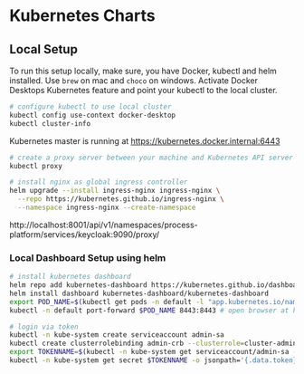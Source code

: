 # Kubernetes Charts

## Local Setup
To run this setup locally, make sure, you have Docker, kubectl and helm installed. Use `brew` on mac and `choco` on windows. 
Activate Docker Desktops Kubernetes feature and point your kubectl to the local cluster. 

```bash
# configure kubectl to use local cluster
kubectl config use-context docker-desktop
kubectl cluster-info
```
Kubernetes master is running at https://kubernetes.docker.internal:6443

```bash
# create a proxy server between your machine and Kubernetes API server
kubectl proxy 
```

```bash
# install nginx as global ingress controller
helm upgrade --install ingress-nginx ingress-nginx \
  --repo https://kubernetes.github.io/ingress-nginx \
  --namespace ingress-nginx --create-namespace
```

http://localhost:8001/api/v1/namespaces/process-platform/services/keycloak:9090/proxy/

### Local Dashboard Setup using helm

```bash
# install kubernetes dashboard
helm repo add kubernetes-dashboard https://kubernetes.github.io/dashboard
helm install dashboard kubernetes-dashboard/kubernetes-dashboard
export POD_NAME=$(kubectl get pods -n default -l "app.kubernetes.io/name=dashboard,app.kubernetes.io/instance=kubernetes-dashboard” -o jsonpath=”{.items[0].metadata.name}")
kubectl -n default port-forward $POD_NAME 8443:8443 # open browser at https://127.0.0.1:8443

# login via token
kubectl -n kube-system create serviceaccount admin-sa
kubectl create clusterrolebinding admin-crb --clusterrole=cluster-admin --serviceaccount=kube-system:admin-sa
export TOKENNAME=$(kubectl -n kube-system get serviceaccount/admin-sa -o jsonpath='{.secrets[0].name}')\n
kubectl -n kube-system get secret $TOKENNAME -o jsonpath='{.data.token}' | base64 --decode # copy this token in the dashboard login
```

